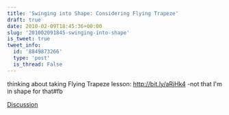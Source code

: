 ```yaml
---
title: 'Swinging into Shape: Considering Flying Trapeze'
draft: true
date: 2010-02-09T18:45:36+00:00
slug: '201002091845-swinging-into-shape'
is_tweet: true
tweet_info:
  id: '8849873266'
  type: 'post'
  is_thread: False
---
```




thinking about taking Flying Trapeze lesson: http://bit.ly/aRjHk4 -not that I'm in shape for that#fb

[Discussion](https://x.com/sytelus/status/8849873266)
